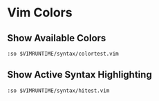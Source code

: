 # Vim Colors

## Show Available Colors

	:so $VIMRUNTIME/syntax/colortest.vim 

## Show Active Syntax Highlighting

	:so $VIMRUNTIME/syntax/hitest.vim
	